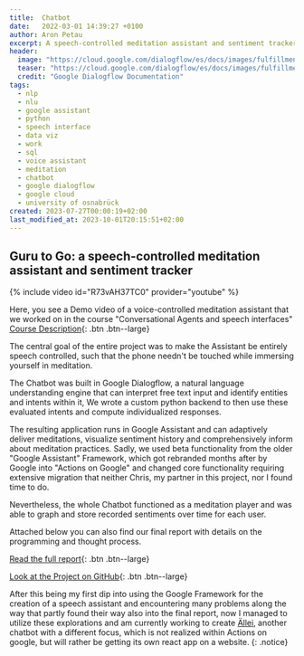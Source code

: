 ```yaml
---
title:  Chatbot
date:   2022-03-01 14:39:27 +0100
author: Aron Petau
excerpt: A speech-controlled meditation assistant and sentiment tracker
header:
  image: "https://cloud.google.com/dialogflow/es/docs/images/fulfillment-flow.svg"
  teaser: "https://cloud.google.com/dialogflow/es/docs/images/fulfillment-flow.svg"
  credit: "Google Dialogflow Documentation"
tags:
  - nlp
  - nlu
  - google assistant
  - python
  - speech interface
  - data viz
  - work
  - sql
  - voice assistant
  - meditation
  - chatbot
  - google dialogflow
  - google cloud
  - university of osnabrück
created: 2023-07-27T00:00:19+02:00
last_modified_at: 2023-10-01T20:15:51+02:00
---
```

## Guru to Go: a speech-controlled meditation assistant and sentiment tracker

{% include video id="R73vAH37TC0" provider="youtube" %}

Here, you see a Demo video of a voice-controlled meditation assistant that we worked on in the course "Conversational Agents and speech interfaces"
[Course Description](https://w3o.ikw.uni-osnabrueck.de/scheinmaker/export/details/76/
){: .btn .btn--large}

The central goal of the entire project was to make the Assistant be entirely speech controlled, such that the phone needn't be touched while immersing yourself in meditation.

The Chatbot was built in Google Dialogflow, a natural language understanding engine that can interpret free text input and identify entities and intents within it,
We wrote a custom python backend to then use these evaluated intents and compute individualized responses. 

The resulting application runs in Google Assistant and can adaptively deliver meditations, visualize sentiment history and comprehensively inform about meditation practices. Sadly, we used beta functionality from the older "Google Assistant" Framework, which got rebranded months after by Google into "Actions on Google" and changed core functionality requiring extensive migration that neither Chris, my partner in this project, nor I found time to do. 

Nevertheless, the whole Chatbot functioned as a meditation player and was able to graph and store recorded sentiments over time for each user.

Attached below you can also find our final report with details on the programming and thought process.

[Read the full report](https://acrobat.adobe.com/link/track?uri=urn:aaid:scds:US:23118565-e24e-4586-b0e0-c0ef7550a067
){: .btn .btn--large}

[Look at the Project on GitHub](https://github.com/cstenkamp/medibot_pythonbackend
){: .btn .btn--large}

After this being my first dip into using the Google Framework for the creation of a speech assistant and encountering many problems along the way that partly found their way also into the final report, now I managed to utilize these explorations and am currently working to create [Ällei](/allei/), another chatbot with a different focus, which is not realized within Actions on google, but will rather be getting its own react app on a website.
{: .notice}
